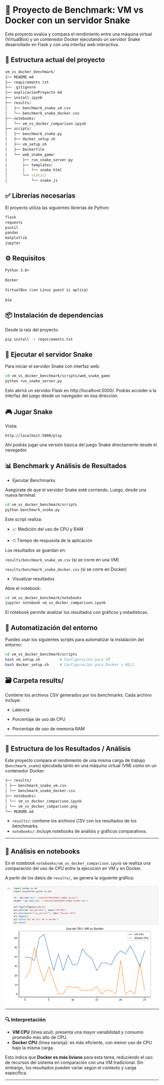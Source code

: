 # 🐍 Proyecto de Benchmark: VM vs Docker con un servidor Snake

Este proyecto evalúa y compara el rendimiento entre una máquina virtual (VirtualBox) y un contenedor Docker ejecutando un servidor Snake desarrollado en Flask y con una interfaz web interactiva.

## 📁 Estructura actual del proyecto

``` cpp
vm_vs_docker_benchmark/
├── README.md
├── requirements.txt
├── .gitignore
├── explicacionProyecto.md
├── install.ipynb
├── results/
│   ├── benchmark_snake_vm.csv
│   └── benchmark_snake_docker.csv
├── notebooks/
│   └── vm_vs_docker_comparison.ipynb
├── scripts/
│   ├── benchmark_snake.py
│   ├── docker_setup.sh
│   ├── vm_setup.sh
│   ├── Dockerfile
│   └── web_snake_game/
│       ├── run_snake_server.py
│       ├── templates/
│       │   └── snake.html
│       └── static/
│           └── snake.js
```

## ✅ Librerías necesarias

El proyecto utiliza las siguientes librerías de Python:

``` bash
flask
requests
psutil
pandas
matplotlib
jupyter
```

## ⚙️ Requisitos

```
Python 3.8+

Docker

VirtualBox (con Linux guest si aplica)

pip
```

## 📦 Instalación de dependencias

Desde la raíz del proyecto:

``` bash
pip install -r requirements.txt
```

## 🚀 Ejecutar el servidor Snake

Para iniciar el servidor Snake con interfaz web:

```bash
cd vm_vs_docker_benchmark/scripts/web_snake_game
python run_snake_server.py
```

Esto abrirá un servidor Flask en http://localhost:5000/. Podrás acceder a la interfaz del juego desde un navegador en esa dirección.


## 🎮 Jugar Snake

Visita:

``` arduino
http://localhost:5000/play
```
Ahí podrás jugar una versión básica del juego Snake directamente desde el navegador.

## 📊 Benchmark y Análisis de Resultados

- Ejecutar Benchmarks

Asegúrate de que el servidor Snake esté corriendo. Luego, desde una nueva terminal:

```bash
cd vm_vs_docker_benchmark/scripts
python benchmark_snake.py
```
Este script realiza:

- 📈 Medición del uso de CPU y RAM

- ⏱ Tiempo de respuesta de la aplicación

Los resultados se guardan en:

`results/benchmark_snake_vm.csv` (si se corre en una VM)

`results/benchmark_snake_docker.csv` (si se corre en Docker)

- Visualizar resultados
  
Abre el notebook:

```bash
cd vm_vs_docker_benchmark/notebooks
jupyter notebook vm_vs_docker_comparison.ipynb
```

El notebook permite analizar los resultados con gráficos y estadísticas.

## 🧪 Automatización del entorno

Puedes usar los siguientes scripts para automatizar la instalación del entorno:

```bash
cd vm_vs_docker_benchmark/scripts
bash vm_setup.sh         # Configuración para VM
bash docker_setup.sh     # Configuración para Docker o WSL2
```

## 🗃️ Carpeta results/

Contiene los archivos CSV generados por los benchmarks. Cada archivo incluye:

- Latencia

- Porcentaje de uso de CPU

- Porcentaje de uso de memoria RAM

---

## 📁 Estructura de los Resultados / Análisis

Este proyecto compara el rendimiento de una misma carga de trabajo (`benchmark_snake`) ejecutada tanto en una máquina virtual (VM) como en un contenedor Docker.

```bash
├── results/
│ ├── benchmark_snake_vm.csv
│ └── benchmark_snake_docker.csv
├── notebooks/
│ └── vm_vs_docker_comparison.ipynb
│ └── vm_vs_docker_comparison.png
└── README.md
```


- `results/`: contiene los archivos CSV con los resultados de los benchmarks.
- `notebooks/`: incluye notebooks de análisis y gráficos comparativos.

---

## 📓 Análisis en notebooks

En el notebook `notebooks/vm_vs_docker_comparison.ipynb` se realiza una comparación del uso de CPU entre la ejecución en VM y en Docker.

A partir de los datos de `results/`, se genera la siguiente gráfica:

<p align="center">
  <img src="src/ vm_vs_docker_benchmark/notebooks/vm_vs_docker_comparison.png" alt="Comparación de CPU: VM vs Docker" width="600"/>
</p>

---

### 🔍 Interpretación

- **VM CPU** (línea azul): presenta una mayor variabilidad y consumo promedio más alto de CPU.
- **Docker CPU** (línea naranja): es más eficiente, con menor uso de CPU bajo la misma carga.

Esto indica que **Docker es más liviano** para esta tarea, reduciendo el uso de recursos del sistema en comparación con una VM tradicional. Sin embargo, los resultados pueden variar según el contexto y carga específica.

---

